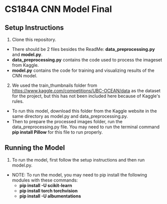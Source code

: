 # CS184A CNN Model Final

## Setup Instructions
1. Clone this repository.
  - There should be 2 files besides the ReadMe: **data_preprocessing.py** and **model.py**.
  - **data_preprocessing.py** contains the code used to process the imageset from Kaggle.
  - **model.py** contains the code for training and visualizing results of the CNN model.
2. We used the train_thumbnails folder from https://www.kaggle.com/competitions/UBC-OCEAN/data as the dataset for the project, but this has not been included here because of Kaggle's rules.
  - To run this model, download this folder from the Kaggle website in the same directory as model.py and data_preprocessing.py.
  - Then to prepare the processed images folder, run the data_preprocessing.py file. You may need to run the terminal command **pip install Pillow** for this file to run properly.

## Running the Model
1. To run the model, first follow the setup instructions and then run model.py.
  - NOTE: To run the model, you may need to pip install the following modules with these commands:
    - **pip install -U scikit-learn**
    - **pip install torch torchvision**
    - **pip install -U albumentations**
